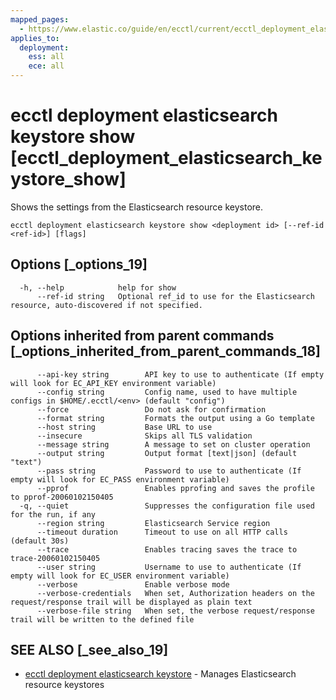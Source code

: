 ```yaml
---
mapped_pages:
  - https://www.elastic.co/guide/en/ecctl/current/ecctl_deployment_elasticsearch_keystore_show.html
applies_to:
  deployment:
    ess: all
    ece: all
---
```


# ecctl deployment elasticsearch keystore show [ecctl_deployment_elasticsearch_keystore_show]

Shows the settings from the Elasticsearch resource keystore.

```
ecctl deployment elasticsearch keystore show <deployment id> [--ref-id <ref-id>] [flags]
```


## Options [_options_19]

```
  -h, --help            help for show
      --ref-id string   Optional ref_id to use for the Elasticsearch resource, auto-discovered if not specified.
```


## Options inherited from parent commands [_options_inherited_from_parent_commands_18]

```
      --api-key string        API key to use to authenticate (If empty will look for EC_API_KEY environment variable)
      --config string         Config name, used to have multiple configs in $HOME/.ecctl/<env> (default "config")
      --force                 Do not ask for confirmation
      --format string         Formats the output using a Go template
      --host string           Base URL to use
      --insecure              Skips all TLS validation
      --message string        A message to set on cluster operation
      --output string         Output format [text|json] (default "text")
      --pass string           Password to use to authenticate (If empty will look for EC_PASS environment variable)
      --pprof                 Enables pprofing and saves the profile to pprof-20060102150405
  -q, --quiet                 Suppresses the configuration file used for the run, if any
      --region string         Elasticsearch Service region
      --timeout duration      Timeout to use on all HTTP calls (default 30s)
      --trace                 Enables tracing saves the trace to trace-20060102150405
      --user string           Username to use to authenticate (If empty will look for EC_USER environment variable)
      --verbose               Enable verbose mode
      --verbose-credentials   When set, Authorization headers on the request/response trail will be displayed as plain text
      --verbose-file string   When set, the verbose request/response trail will be written to the defined file
```


## SEE ALSO [_see_also_19]

* [ecctl deployment elasticsearch keystore](/reference/ecctl_deployment_elasticsearch_keystore.md)	 - Manages Elasticsearch resource keystores
